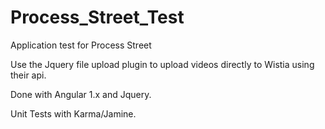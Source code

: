 # Process_Street_Test
Application test for Process Street

Use the Jquery file upload plugin to upload videos directly to Wistia using their api.

Done with Angular 1.x and Jquery.

Unit Tests with Karma/Jamine.
